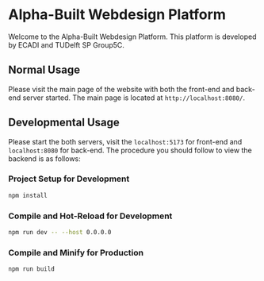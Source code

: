 # Alpha-Built Webdesign Platform

Welcome to the Alpha-Built Webdesign Platform. This platform is developed by ECADI and TUDelft SP Group5C.

## Normal Usage

Please visit the main page of the website with both the front-end and back-end server started. The main page is located at `http://localhost:8080/`.

## Developmental Usage

Please start the both servers, visit the `localhost:5173` for front-end and `localhost:8080` for back-end.
The procedure you should follow to view the backend is as follows:

### Project Setup for Development

```sh
npm install
```

### Compile and Hot-Reload for Development

```sh
npm run dev -- --host 0.0.0.0
```

### Compile and Minify for Production

```sh
npm run build
```
